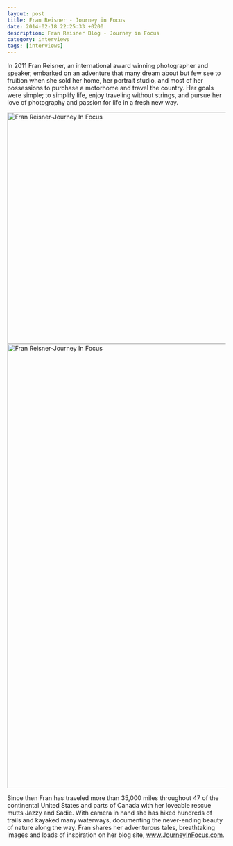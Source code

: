 ```yaml
---
layout: post
title: Fran Reisner - Journey in Focus
date: 2014-02-18 22:25:33 +0200
description: Fran Reisner Blog - Journey in Focus
category: interviews
tags: [interviews]
---
```

In 2011 Fran Reisner, an international award winning photographer and speaker, embarked on an adventure that many dream about but few see to fruition when she sold her home, her portrait studio, and most of her possessions to purchase a motorhome and travel the country. Her goals were simple; to simplify life, enjoy traveling without strings, and pursue her love of photography and passion for life in a fresh new way.

<img src="http://farm4.staticflickr.com/3771/12619485515_7dd94427ff_o.jpg" width="800" height="533" alt="Fran Reisner-Journey In Focus">
<!--more--><br>

<img src="http://farm8.staticflickr.com/7356/12619912944_f294e4e95e_o.jpg" width="683" height="1024" alt="Fran Reisner-Journey In Focus">

Since then Fran has traveled more than 35,000 miles throughout 47 of the continental United States and parts of Canada with her loveable rescue mutts Jazzy and Sadie. With camera in hand she has hiked hundreds of trails and kayaked many waterways, documenting the never-ending beauty of nature along the way. Fran shares her adventurous tales, breathtaking images and loads of inspiration on her blog site, <a href="http://www.JourneyInFocus.com" target="_blank">www.JourneyInFocus.com</a>. 
